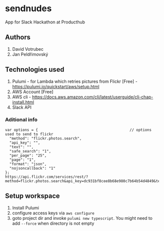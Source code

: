 # sendnudes
App for Slack Hackathon at Producthub

## Authors
1. David Votrubec
1. Jan Peldřimovský

## Technologies used
1. Pulumi - for Lambda which retries pictures from Flickr [Free] - https://pulumi.io/quickstart/aws/setup.html
1. AWS Account [Free]
1. AWS cli - https://docs.aws.amazon.com/cli/latest/userguide/cli-chap-install.html
1. Slack API


### Aditional info
```
var options = {                                          // options used to send to flickr
  "method": "flickr.photos.search",
  "api_key": "",
  "text": "",
  "safe_search": "1",
  "per_page": "25",
  "page": "1",
  "format": "json",
  "nojsoncallback": "1"
};
https://api.flickr.com/services/rest/?method=flickr.photos.search&api_key=dc931bf8cee8b68e980c7b64b54d4849&text=nude&format=json
```

## Setup workspace
1. Install Pulumi
1. configure access keys via `aws configure`
1. goto project dir and invoke `pulumi new typescript`. You might need to add `--force` when directory is not empty

